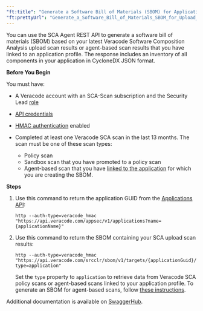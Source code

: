 ```yaml
---
"ft:title": "Generate a Software Bill of Materials (SBOM) for Application Profiles with the REST API"
"ft:prettyUrl": "Generate_a_Software_Bill_of_Materials_SBOM_for_Upload_Scans_with_the_REST_API"
---
```

You can use the SCA Agent REST API to generate a software bill of materials (SBOM) based on your latest Veracode Software Composition Analysis upload scan results or agent-based scan results that you have linked to an application profile. The response includes an inventory of all components in your application in CycloneDX JSON format.

<p font-size="13pt"><b>Before You Begin</b></p>

You must have:

- A Veracode account with an SCA-Scan subscription and the Security Lead [role](https://docs.veracode.com/r/c_role_permissions)
- [API credentials](https://docs.veracode.com/r/c_api_credentials3)
- [HMAC authentication](https://docs.veracode.com/r/c_enabling_hmac) enabled
- Completed at least one Veracode SCA scan in the last 13 months. The scan must be one of these scan types:
  
    - Policy scan 
    - Sandbox scan that you have promoted to a policy scan
    - Agent-based scan that you have [linked to the application](https://docs.veracode.com/r/Link_SCA_Projects_to_Applications) for which you are creating the SBOM.

<p font-size="13pt"><b>Steps</b></p>

1.  Use this command to return the application GUID from the [Applications API](https://docs.veracode.com/r/c_apps_intro):

    ```shell
    http --auth-type=veracode_hmac "https://api.veracode.com/appsec/v1/applications?name={applicationName}"
    ```

2.  Use this command to return the SBOM containing your SCA upload scan results:

    ```shell
    http --auth-type=veracode_hmac "https://api.veracode.com/srcclr/sbom/v1/targets/{applicationGuid}/cyclonedx?type=application"
    ```

    Set the `type` property to `application` to retrieve data from Veracode SCA policy scans or agent-based scans linked to your application profile. To generate an SBOM for agent-based scans, follow [these instructions](https://docs.veracode.com/r/Generate_a_Software_Bill_of_Materials_SBOM_for_Agent_Based_Scans_with_the_REST_API).

Additional documentation is available on [SwaggerHub](https://app.swaggerhub.com/apis/Veracode/veracode-sca_agent_api_specification/3.0).